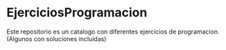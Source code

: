 # EjerciciosProgramacion
Este repositorio es un catalogo con diferentes ejercicios de programacion. (Algunos con soluciones incluidas)
